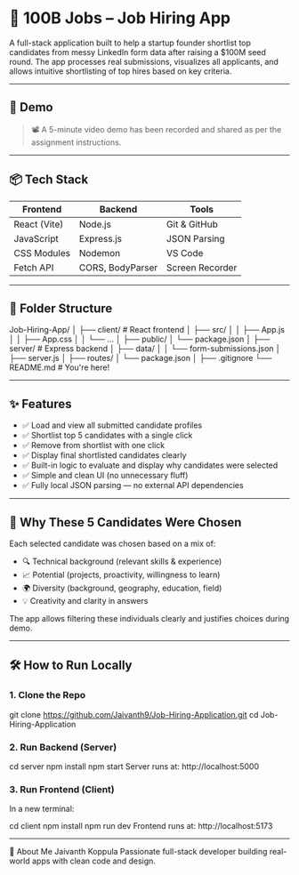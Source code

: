 # 💼 100B Jobs – Job Hiring App

A full-stack application built to help a startup founder shortlist top candidates from messy LinkedIn form data after raising a $100M seed round. The app processes real submissions, visualizes all applicants, and allows intuitive shortlisting of top hires based on key criteria.

---

## 🚀 Demo

> 📽️ A 5-minute video demo has been recorded and shared as per the assignment instructions.

---

## 📦 Tech Stack

| Frontend     | Backend        | Tools         |
|--------------|----------------|----------------|
| React (Vite) | Node.js        | Git & GitHub   |
| JavaScript   | Express.js     | JSON Parsing   |
| CSS Modules  | Nodemon        | VS Code        |
| Fetch API    | CORS, BodyParser | Screen Recorder |

---

## 📁 Folder Structure

Job-Hiring-App/
│
├── client/ # React frontend
│ ├── src/
│ │ ├── App.js
│ │ ├── App.css
│ │ └── ...
│ ├── public/
│ └── package.json
│
├── server/ # Express backend
│ ├── data/
│ │ └── form-submissions.json
│ ├── server.js
│ ├── routes/
│ └── package.json
│
├── .gitignore
└── README.md # You're here!

---
## ✨ Features

- ✅ Load and view all submitted candidate profiles
- ✅ Shortlist top 5 candidates with a single click
- ✅ Remove from shortlist with one click
- ✅ Display final shortlisted candidates clearly
- ✅ Built-in logic to evaluate and display why candidates were selected
- ✅ Simple and clean UI (no unnecessary fluff)
- ✅ Fully local JSON parsing — no external API dependencies

---

## 🧠 Why These 5 Candidates Were Chosen

Each selected candidate was chosen based on a mix of:
- 🔍 Technical background (relevant skills & experience)
- 📈 Potential (projects, proactivity, willingness to learn)
- 🌍 Diversity (background, geography, education, field)
- 💡 Creativity and clarity in answers

The app allows filtering these individuals clearly and justifies choices during demo.

---

## 🛠️ How to Run Locally

### 1. Clone the Repo

git clone https://github.com/Jaivanth9/Job-Hiring-Application.git
cd Job-Hiring-Application

### 2. Run Backend (Server)
cd server
npm install
npm start
Server runs at: http://localhost:5000

### 3. Run Frontend (Client)
In a new terminal:

cd client
npm install
npm run dev
Frontend runs at: http://localhost:5173

---
🙋 About Me
Jaivanth Koppula
Passionate full-stack developer building real-world apps with clean code and design.
